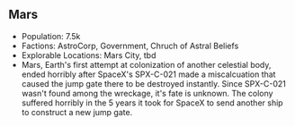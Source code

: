 ## Mars
 * Population: 7.5k
 * Factions: AstroCorp, Government, Chruch of Astral Beliefs
 * Explorable Locations: Mars City, tbd
 * Mars, Earth's first attempt at colonization of another celestial body, ended horribly after SpaceX's SPX-C-021 made a miscalcuation that caused the jump gate there to be destroyed instantly. Since SPX-C-021 wasn't found among the wreckage, it's fate is unknown. The colony suffered horribly in the 5 years it took for SpaceX to send another ship to construct a new jump gate. 